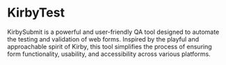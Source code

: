 # KirbyTest
KirbySubmit is a powerful and user-friendly QA tool designed to automate the testing and validation of web forms. Inspired by the playful and approachable spirit of Kirby, this tool simplifies the process of ensuring form functionality, usability, and accessibility across various platforms.

